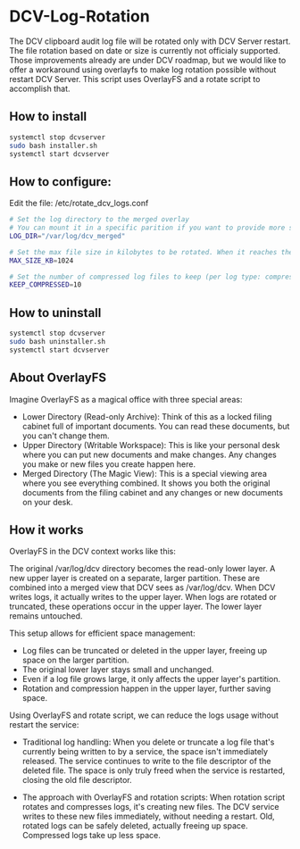 # DCV-Log-Rotation

The DCV clipboard audit log file will be rotated only with DCV Server restart. The file rotation based on date or size is currently not officialy supported. Those improvements already are under DCV roadmap, but we would like to offer a workaround using overlayfs to make log rotation possible without restart DCV Server. This script uses OverlayFS and a rotate script to accomplish that.

## How to install

```bash
systemctl stop dcvserver
sudo bash installer.sh
systemctl start dcvserver
```

## How to configure:

Edit the file:  /etc/rotate_dcv_logs.conf
```bash
# Set the log directory to the merged overlay
# You can mount it in a specific parition if you want to provide more space 
LOG_DIR="/var/log/dcv_merged"

# Set the max file size in kilobytes to be rotated. When it reaches the size, the rotation will happen
MAX_SIZE_KB=1024

# Set the number of compressed log files to keep (per log type: compressed and not compressed)
KEEP_COMPRESSED=10
```

## How to uninstall

```bash
systemctl stop dcvserver
sudo bash uninstaller.sh
systemctl start dcvserver
```

## About OverlayFS

Imagine OverlayFS as a magical office with three special areas:

* Lower Directory (Read-only Archive): Think of this as a locked filing cabinet full of important documents. You can read these documents, but you can't change them.
* Upper Directory (Writable Workspace): This is like your personal desk where you can put new documents and make changes. Any changes you make or new files you create happen here.
* Merged Directory (The Magic View): This is a special viewing area where you see everything combined. It shows you both the original documents from the filing cabinet and any changes or new documents on your desk.

## How it works

OverlayFS in the DCV context works like this:

The original /var/log/dcv directory becomes the read-only lower layer. A new upper layer is created on a separate, larger partition. These are combined into a merged view that DCV sees as /var/log/dcv. When DCV writes logs, it actually writes to the upper layer. When logs are rotated or truncated, these operations occur in the upper layer. The lower layer remains untouched.

This setup allows for efficient space management:

* Log files can be truncated or deleted in the upper layer, freeing up space on the larger partition.
* The original lower layer stays small and unchanged.
* Even if a log file grows large, it only affects the upper layer's partition.
* Rotation and compression happen in the upper layer, further saving space.

Using OverlayFS and rotate script, we can reduce the logs usage without restart the service:

* Traditional log handling:
When you delete or truncate a log file that's currently being written to by a service, the space isn't immediately released.
The service continues to write to the file descriptor of the deleted file.
The space is only truly freed when the service is restarted, closing the old file descriptor.

* The approach with OverlayFS and rotation scripts:
When rotation script rotates and compresses logs, it's creating new files.
The DCV service writes to these new files immediately, without needing a restart.
Old, rotated logs can be safely deleted, actually freeing up space.
Compressed logs take up less space.
